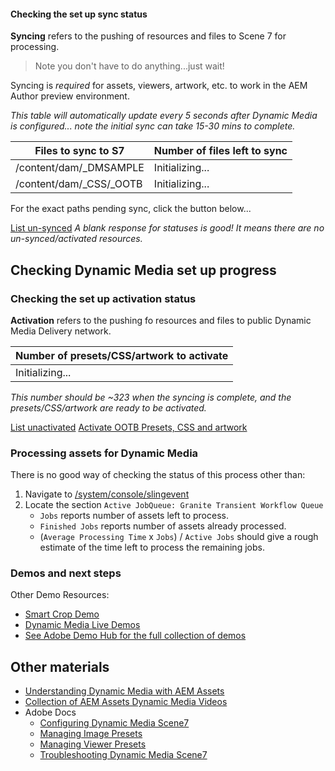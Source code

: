 <form method="post" target="_blank"><input type="hidden" name=":cq_csrf_token"/></form>

<!-- CLOUD-SERVICE_INSTRUCTIONS -->

<!-- QUICKSTART_INSTRUCTIONS -->

<!-- 65_INSTRUCTIONS -->

#### Checking the set up sync status

**Syncing** refers to the pushing of resources and files to Scene 7 for processing. 

> Note you don't have to do anything...just wait!

Syncing is *required* for assets, viewers, artwork, etc. to work in the AEM Author preview environment.

*This table will automatically update every 5 seconds after Dynamic Media is configured... note the initial sync can take 15-30 mins to complete.*

<table>
<thead>
<tr>
<th>Files to sync to S7</th>
<th>Number of files left to sync</th>
</tr>
</thead>
<tbody>
    <tr>
        <td>
            /content/dam/_DMSAMPLE
        </td>
        <td>
            <span class="dmSampleStatus">Initializing...</span>
        </td>
    </tr>
    <tr>
        <td>
            /content/dam/_CSS/_OOTB
        </td>
        <td>
             <span class="cssStatus">Initializing...</span>
        </td>
    </tr>
</tbody>
</table>

For the exact paths pending sync, click the button below...

<a href="/.sampleassets.listUnsynced.json" class="button" data-action="form">List un-synced</a>
*A blank response for statuses is good! It means there are no un-synced/activated resources.*

## Checking Dynamic Media set up progress

### Checking the set up activation status

**Activation** refers to the pushing fo resources and files to public Dynamic Media Delivery network. 

<table>
<thead>
<tr>
<th>Number of presets/CSS/artwork to activate</th>
</tr>
</thead>
<tbody>
    <tr>
        <td>
            <span class="unactivatedStatus">Initializing...</span>
        </td>
    </tr>
</tbody>
</table>

*This number should be ~323 when the syncing is complete, and the presets/CSS/artwork are ready to be activated.*

<a href="/.sampleassets.listUnactivated.json" class="button" data-action="form">List unactivated</a>
<a href="/.sampleassets.activateOotb.json" class="button" data-action="form">Activate OOTB Presets, CSS and artwork</a>

### Processing assets for Dynamic Media

There is no good way of checking the status of this process other than:

1. Navigate to <a href="/system/console/slingevent" x-cq-linkchecker="skip">/system/console/slingevent</a>
2. Locate the section `Active JobQueue: Granite Transient Workflow Queue`
    * `Jobs` reports number of assets left to process.
    * `Finished Jobs` reports number of assets already processed.
    * (`Average Processing Time` x `Jobs`) / `Active Jobs` should give a rough estimate of the time left to process the remaining jobs.

### Demos and next steps

Other Demo Resources:

* [Smart Crop Demo](https://internal.adobedemo.com/content/demo-hub/en/demos/external/aem-assets-smart-crop.html)
* [Dynamic Media Live Demos](https://landing.adobe.com/en/na/dynamic-media/ctir-2755/live-demos.html)
* [See Adobe Demo Hub for the full collection of demos](http://demo.adobe.com/)

## Other materials

* [Understanding Dynamic Media with AEM Assets](https://helpx.adobe.com/experience-manager/kt/assets/using/dynamic-media-overview-feature-video.html)
* [Collection of AEM Assets Dynamic Media Videos](http://exploreadobe.com/dynamic-media-upgrade/)
* Adobe Docs
    * [Configuring Dynamic Media Scene7](https://helpx.adobe.com/experience-manager/6-4/assets/using/config-dms7.html)
    * [Managing Image Presets](https://helpx.adobe.com/experience-manager/6-4/assets/using/managing-image-presets.html)
    * [Managing Viewer Presets](https://helpx.adobe.com/experience-manager/6-4/assets/using/managing-viewer-presets.html)
    * [Troubleshooting Dynamic Media Scene7](https://helpx.adobe.com/experience-manager/6-4/assets/using/troubleshoot-dms7.html)

</form>

<script type="text/javascript" src="/etc.clientlibs/clientlibs/granite/jquery.js"></script>
<script>

    $(function() {
        $('[data-action="with-redirect"]').click(function(e) {
            var el = $(this);
            e.preventDefault();

            $.getJSON('/libs/granite/csrf/token.json', function(csrf) {
                $.ajax(el.attr('href'), el.attr('method') || 'get', { ':cq_csrf_token': csrf.token }, function() {
                    window.open('/apps/demo-utils/instructions/install/success.html');
                }).fail(function() {
                    window.open('/apps/demo-utils/instructions/install/failure.html');
                });;
            });
        });

        $('[data-action="form"]').click(function(e) {
            var el = $(this);
            e.preventDefault();

            $.getJSON('/libs/granite/csrf/token.json', function(csrf) {
                var form = $('form');
                form.find('[name="\\:cq_csrf_token"]').val(csrf.token);
                form.attr('method', el.data('method') || 'post').attr('action', el.attr('href'));
                form.submit();
            });
        });

        setInterval(function() {
            $.getJSON('/libs/granite/csrf/token.json', function(csrf) {
                $.post('/.sampleassets.listUnsynced.json', {':cq_csrf_token': csrf.token}, function (data) {
                    var lines = data.split('\n'),
                        dmSampleCount = 0,
                        cssCount = 0;

                    $.each(lines, function (index, line) {
                        if (line.indexOf('/content/dam/_DMSAMPLE/') > -1) {
                            dmSampleCount++;
                        } else if (line.indexOf('/content/dam/_CSS/') > -1) {
                            cssCount++;
                        }
                    });

                    $('.dmSampleStatus').text(dmSampleCount);
                    $('.cssStatus').text(cssCount);

                }).fail(function (data) {
                    if (!data || data.indexOf('EofException') === -1) {
                        $('.dmSampleStatus').text('Dynamic Media is not configured');
                        $('.cssStatus').text('Dynamic Media is not configured');
                    }
                }).always(function () {
                    $.post('/.sampleassets.listUnactivated.json', {':cq_csrf_token': csrf.token}, function (data) {
                        var lines = data.split('\n'),
                            unActivatedCount = 0;

                        $.each(lines, function (index, line) {
                            if (line.trim() !== '') {
                                unActivatedCount++;
                            }
                        });

                        $('.unactivatedStatus').text(unActivatedCount);
                    }).fail(function (data) {
                        if (!data || data.indexOf('EofException') === -1) {
                            $('.unactivatedStatus').text('Dynamic Media is not configured');
                        }
                    });
                });
            })
        }, 5000);
    });
</script>

